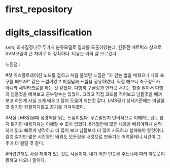 # first_repository
# digits_classification
 

svm, 의사결정나무 두가지 분류모델로 결과를 도출하였는데,
컨퓨전 매트릭스 상으로 SVM모델이 큰 차이로 더 정확하다. 이유는 아직 잘 모르겠다..














느낀점 :

#첫 익스플로레이션 노드를 접하고 처음 들었던 느낌은 "자 걷는 법을 배웠으니 나와 축구를 해보자!" 같은 느낌이었고 퍼실님과 느낌을 공유하였다.
직접 해보니 축구정도가 아니라 세팍타크로를 하는 것 같았다. 다행히 구글링과 인터넷 서치는 할줄 알아서 다행히 남들것을 베껴보고 공부할수는 있었다.
그리고 직접 코드를 적어보고 남들것을 베껴보고 하는게 사실 크게 배우고 많이 도움이 되는것 같다.
LMS평가 상세기준에는 미달일것 같지만 좌절하지않고 끈기를 가져야겠다.

#사실 LMS읽을때 성경책을 읽는 느낌이었다. 무슨말인지 언어적으로 이해하는것도 쉽지 않지만 내용자체는 이해할 수 조차 없었다.
6개월만에 많은 내용을 배워야하니 숨막히게 읽고 빠르게 생각하고 더 많이 보고 남들보다 더 많이 시도하고 실패해야 할것이다.
길것 같지만 짧은 시간동안 배워도 모든것을 내것으로 만들기는 어려울테니 시간이 그 후에 더 걸릴 것 같다.

#어렵긴해도 사실 재미가 있는것도 사실이다. 내가 어떤 인풋을 주느냐에 따라 아웃풋이 뿅하고 나오니 말이다.
